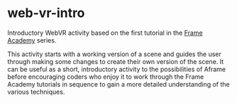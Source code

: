 # web-vr-intro
Introductory WebVR activity based on the first tutorial in the [Frame Academy](https://learn.framevr.io/) series.

This activity starts with a working version of a scene and guides the user through making some changes to create their own version of the scene.  It can be useful as a short, introductory activity to the possibilities of Aframe before encouraging coders who enjoy it to work through the Frame Academy tutorials in sequence to gain a more detailed understanding of the various techniques.
